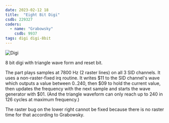 ```yaml
---
date: 2023-02-12 18
title:  "Eight Bit Digi"
csdb: 229327
coders:
  - name: "Grabowsky"
    csdb: 9937
tags: digi digi-8bit
---
```

![Digi](/c64wrd/graffity/justinblue/digi.png)

8 bit digi with triangle wave form and reset bit.

<!--more-->

The part plays samples at 7800 Hz (2 raster lines) on all 3 SID channels. It uses a non-raster-fixed irq routine. It writes $11 to the SID channel's wave which outputs a value between 0..240, then $09 to hold the current value, then updates the frequency with the next sample and starts the wave generator with $01. (And the triangle waveform can only reach up to 240 in 126 cycles at maximum frequency.)

The raster bug on the lower right cannot be fixed because there is no raster time for that according to Grabowsky.
